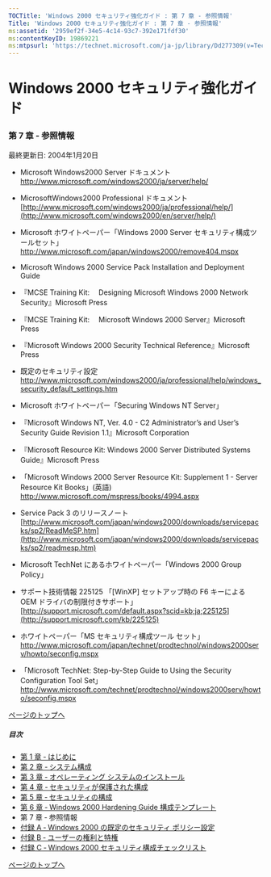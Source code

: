 ```yaml
---
TOCTitle: 'Windows 2000 セキュリティ強化ガイド : 第 7 章 ‐ 参照情報'
Title: 'Windows 2000 セキュリティ強化ガイド : 第 7 章 ‐ 参照情報'
ms:assetid: '2959ef2f-34e5-4c14-93c7-392e171fdf30'
ms:contentKeyID: 19869221
ms:mtpsurl: 'https://technet.microsoft.com/ja-jp/library/Dd277309(v=TechNet.10)'
---
```


Windows 2000 セキュリティ強化ガイド
===================================

### 第 7 章 ‐ 参照情報

最終更新日: 2004年1月20日

-   Microsoft Windows2000 Server ドキュメント  
    <http://www.microsoft.com/windows2000/ja/server/help/>

-   MicrosoftWindows2000 Professional ドキュメント  
    [http://www.microsoft.com/windows2000/ja/professional/help/](http://www.microsoft.com/windows2000/en/server/help/)

-   Microsoft ホワイトペーパー「Windows 2000 Server セキュリティ構成ツールセット」  
    <http://www.microsoft.com/japan/windows2000/remove404.mspx>

-   Microsoft Windows 2000 Service Pack Installation and Deployment Guide

-   『MCSE Training Kit:　 Designing Microsoft Windows 2000 Network Security』Microsoft Press

-   『MCSE Training Kit:　 Microsoft Windows 2000 Server』Microsoft Press

-   『Microsoft Windows 2000 Security Technical Reference』Microsoft Press

-   既定のセキュリティ設定  
    <http://www.microsoft.com/windows2000/ja/professional/help/windows_security_default_settings.htm>

-   Microsoft ホワイトペーパー「Securing Windows NT Server」

-   『Microsoft Windows NT, Ver. 4.0 - C2 Administrator’s and User’s Security Guide Revision 1.1』Microsoft Corporation

-   『Microsoft Resource Kit: Windows 2000 Server Distributed Systems Guide』Microsoft Press

-   「Microsoft Windows 2000 Server Resource Kit: Supplement 1 - Server Resource Kit Books」(英語)  
    <http://www.microsoft.com/mspress/books/4994.aspx>

-   Service Pack 3 のリリースノート  
    [http://www.microsoft.com/japan/windows2000/downloads/servicepacks/sp2/ReadMeSP.htm](http://www.microsoft.com/japan/windows2000/downloads/servicepacks/sp2/readmesp.htm)

-   Microsoft TechNet にあるホワイトペーパー「Windows 2000 Group Policy」

-   サポート技術情報 225125 「\[WinXP\] セットアップ時の F6 キーによる OEM ドライバの制限付きサポート」  
    [http://support.microsoft.com/default.aspx?scid=kb;ja;225125](http://support.microsoft.com/kb/225125)

-   ホワイトペーパー「MS セキュリティ構成ツール セット」  
    <http://www.microsoft.com/japan/technet/prodtechnol/windows2000serv/howto/seconfig.mspx>

-   「Microsoft TechNet: Step-by-Step Guide to Using the Security Configuration Tool Set」  
    <http://www.microsoft.com/technet/prodtechnol/windows2000serv/howto/seconfig.mspx>

[](#mainsection)[ページのトップへ](#mainsection)

##### 目次

-   [第 1 章 ‐ はじめに](https://technet.microsoft.com/ja-jp/library/3c5e9d75-489a-42b8-b36a-c6bfc9a5629c(v=TechNet.10))
-   [第 2 章 ‐ システム構成](https://technet.microsoft.com/ja-jp/library/2cbbad44-9325-4fba-9f0d-7218f396a681(v=TechNet.10))
-   [第 3 章 ‐ オペレーティング システムのインストール](https://technet.microsoft.com/ja-jp/library/26a66035-929e-4c7b-8a56-163f10c92d5a(v=TechNet.10))
-   [第 4 章 ‐ セキュリティが保護された構成](https://technet.microsoft.com/ja-jp/library/c2b650f0-a5cd-4a28-9af8-414b0a13ec52(v=TechNet.10))
-   [第 5 章 ‐ セキュリティの構成](https://technet.microsoft.com/ja-jp/library/31247154-35b9-422f-a1a8-0b0c5a15dbd5(v=TechNet.10))
-   [第 6 章 ‐ Windows 2000 Hardening Guide 構成テンプレート](https://technet.microsoft.com/ja-jp/library/b2f34dd1-f589-4a8c-8d73-f7f8fed35a20(v=TechNet.10))
-   第 7 章 ‐ 参照情報
-   [付録 A ‐ Windows 2000 の既定のセキュリティ ポリシー設定](https://technet.microsoft.com/ja-jp/library/86ce92ab-355a-4832-b136-821a365438d6(v=TechNet.10))
-   [付録 B ‐ ユーザーの権利と特権](https://technet.microsoft.com/ja-jp/library/c855202b-61e4-424e-97f0-c9a7844ee442(v=TechNet.10))
-   [付録 C ‐ Windows 2000 セキュリティ構成チェックリスト](https://technet.microsoft.com/ja-jp/library/b9d25c1e-bbeb-4ad1-a5ea-5b2022186da4(v=TechNet.10))

[](#mainsection)[ページのトップへ](#mainsection)
